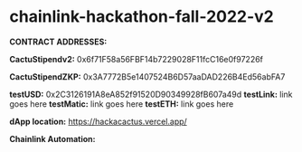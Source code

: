 # chainlink-hackathon-fall-2022-v2

**CONTRACT ADDRESSES:**

  **CactuStipendv2:** 0x6f71F58a56FBF14b7229028F11fcC16e0f97226f

  **CactuStipendZKP:** 0x3A7772B5e1407524B6D57aaDAD226B4Ed56abFA7

  **testUSD:** 0x2C3126191A8eA852f91520D90349928fB607a49d
  **testLink:**  link goes here
  **testMatic:**  link goes here
  **testETH:**  link goes here


**dApp location:**  https://hackacactus.vercel.app/

**Chainlink Automation:**
